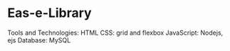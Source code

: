# Eas-e-Library

Tools and Technologies:
HTML
CSS: grid and flexbox
JavaScript: Nodejs, ejs
Database: MySQL 
